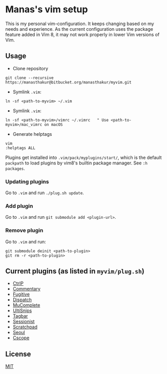 # Manas's vim setup

This is my personal vim-configuration.
It keeps changing based on my needs and experience.
As the current configuration uses the package feature added in Vim 8, it may not
work properly in lower Vim versions of Vim.

## Usage

- Clone repository
```
git clone --recursive https://manasthakur@bitbucket.org/manasthakur/myvim.git
```

- Symlink `.vim`:
```
ln -sf <path-to-myvim> ~/.vim
```

- Symlink `.vim`:
```
ln -sf <path-to-myvim>/vimrc ~/.vimrc	" Use <path-to-myvim>/mac_vimrc on macOS
```

- Generate helptags
```
vim
:helptags ALL
```

Plugins get installed into `.vim/pack/myplugins/start/`, which is the default
`packpath` to load plugins by vim8's builtin package manager. See `:h packages`.

### Updating plugins

Go to `.vim` and run `./plug.sh update`.

### Add plugin

Go to `.vim` and run `git submodule add <plugin-url>`.

### Remove plugin

Go to `.vim` and run:
```
git submodule deinit <path-to-plugin>
git rm -r <path-to-plugin>
```

## Current plugins (as listed in `myvim/plug.sh`)

* [CtrlP](https://github.com/ctrlpvim/ctrlp.vim)
* [Commentary](https://github.com/tpope/vim-commentary)
* [Fugitive](https://github.com/tpope/vim-fugitive)
* [Dispatch](https://github.com/tpope/vim-dispatch)
* [MuComplete](https://github.com/lifepillar/vim-mucomplete)
* [UltiSnips](https://github.com/SirVer/ultisnips)
* [Tagbar](https://github.com/majutsushi/tagbar)
* [Sessionist](https://github.com/manasthakur/vim-sessionist)
* [Scratchpad](https://github.com/manasthakur/vim-scratchpad)
* [Seoul](https://github.com/manasthakur/vim-seoul)
* [Cscope](http://cscope.sourceforge.net/cscope_maps.vim)

## License

[MIT](LICENSE)

